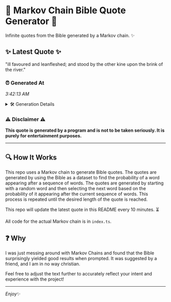 # 📖 Markov Chain Bible Quote Generator 📖

Infinite quotes from the Bible generated by a Markov chain. ✨

## ✨ Latest Quote ✨
"ill favoured and leanfleshed; and stood by the other kine upon the brink of the river."

### ⏰ Generated At
*3:42:13 AM*

<details>
    <summary>🛠️ Generation Details</summary>
    <p>
        <strong>🌱 Seed:</strong> ill<br>
        <strong>🔄 Iterations:</strong> 15<br>
        <strong>📜 Context History:</strong><br>[ ill ]: favoured<br>[ ill, favoured ]: and<br>[ ill, favoured, and ]: leanfleshed;<br>[ ill, favoured, and, leanfleshed; ]: and<br>[ ill, favoured, and, leanfleshed;, and ]: stood<br>[ ill, favoured, and, leanfleshed;, and, stood ]: by<br>[ favoured, and, leanfleshed;, and, stood, by ]: the<br>[ and, leanfleshed;, and, stood, by, the ]: other<br>[ leanfleshed;, and, stood, by, the, other ]: kine<br>[ and, stood, by, the, other, kine ]: upon<br>[ stood, by, the, other, kine, upon ]: the<br>[ by, the, other, kine, upon, the ]: brink<br>[ the, other, kine, upon, the, brink ]: of<br>[ other, kine, upon, the, brink, of ]: the<br>[ kine, upon, the, brink, of, the ]: river.<br>
    </p>
</details>

### ⚠️ Disclaimer ⚠️
**This quote is generated by a program and is not to be taken seriously. It is purely for entertainment purposes.**

---

## 🔍 How It Works

This repo uses a Markov chain to generate Bible quotes. The quotes are generated by using the Bible as a dataset to find the probability of a word appearing after a sequence of words. The quotes are generated by starting with a random word and then selecting the next word based on the probability of it appearing after the current sequence of words. This process is repeated until the desired length of the quote is reached.

This repo will update the latest quote in this README every 10 minutes. ⏳

All code for the actual Markov chain is in `index.ts`.

## ❓ Why

I was just messing around with Markov Chains and found that the Bible surprisingly yielded good results when prompted. 
It was suggested by a friend, and I am in no way christian.

Feel free to adjust the text further to accurately reflect your intent and experience with the project!

---

*Enjoy*✨

